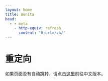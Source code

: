 ```yaml
---
layout: home
title: Bonita
head:
  - - meta
    - http-equiv: refresh
      content: "0;url=/zh/"
---
```


# 重定向

如果页面没有自动跳转，请点击[这里](/zh/)前往中文版本。
